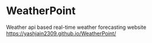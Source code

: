# WeatherPoint
Weather api based real-time weather forecasting website
https://yashjain2309.github.io/WeatherPoint/
